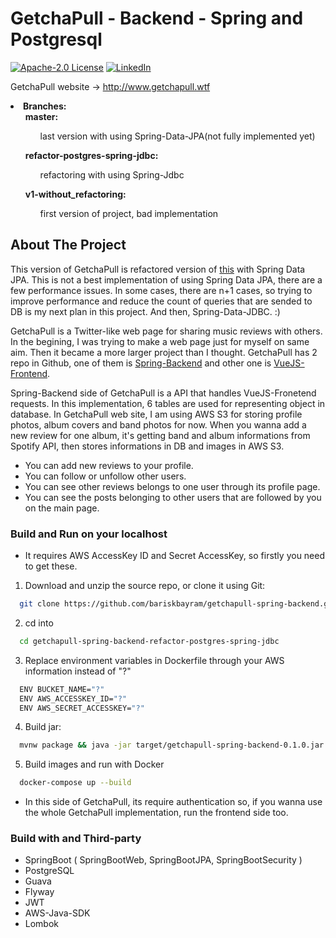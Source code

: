 # GetchaPull - Backend - Spring and Postgresql

[![Apache-2.0 License][license-shield]][license-url]
[![LinkedIn][linkedin-shield]][linkedin-url]

GetchaPull website -> http://www.getchapull.wtf

<li><strong>Branches:</strong>
 <ul> <strong> master: </strong><br/>
   <ul>last version with using Spring-Data-JPA(not fully implemented yet)</ul>
 </ul>
 <ul><strong> refactor-postgres-spring-jdbc: </strong><br/>
   <ul>refactoring with using Spring-Jdbc</ul>
 </ul>
 <ul> <strong> v1-without_refactoring: </strong><br/>
   <ul>first version of project, bad implementation</ul>
 </ul>
</li>

<!-- ABOUT THE PROJECT -->
## About The Project

This version of GetchaPull is refactored version of [this](https://github.com/bariskbayram/getchapull-spring-backend/tree/spring-jdbc-postgres) with Spring Data JPA. This is not a best implementation of using Spring Data JPA, there are a few performance issues. In some cases, there are n+1 cases, so trying to improve performance and reduce the count of queries that are sended to DB is my next plan in this project. And then, Spring-Data-JDBC. :)

GetchaPull is a Twitter-like web page for sharing music reviews with others. In the begining, I was trying to make a web page just for myself on same aim. Then it became a more larger project than I thought. GetchaPull has 2 repo in Github, one of them is [Spring-Backend](https://github.com/bariskbayram/getchapull-spring-backend) and other one is [VueJS-Frontend](https://github.com/bariskbayram/getchapull-vuejs-frontend). 

Spring-Backend side of GetchaPull is a API that handles VueJS-Fronetend requests. In this implementation, 6 tables are used for representing object in database. In GetchaPull web site, I am using AWS S3 for storing profile photos, album covers and band photos for now. When you wanna add a new review for one album, it's getting band and album informations from Spotify API, then stores informations in DB and images in AWS S3.

* You can add new reviews to your profile.
* You can follow or unfollow other users.
* You can see other reviews belongs to one user through its profile page.
* You can see the posts belonging to other users that are followed by you on the main page.

### Build and Run on your localhost

  * It requires AWS AccessKey ID and Secret AccessKey, so firstly you need to get these.  

1. Download and unzip the source repo, or clone it using Git:
  ```sh
    git clone https://github.com/bariskbayram/getchapull-spring-backend.git
   ```
2. cd into 
  ```sh 
    cd getchapull-spring-backend-refactor-postgres-spring-jdbc
  ```
3. Replace environment variables in Dockerfile through your AWS information instead of "?"
  ```sh
    ENV BUCKET_NAME="?"
    ENV AWS_ACCESSKEY_ID="?"
    ENV AWS_SECRET_ACCESSKEY="?"
   ```
4. Build jar: 
  ```sh 
    mvnw package && java -jar target/getchapull-spring-backend-0.1.0.jar 
  ```
5. Build images and run with Docker
  ```sh
    docker-compose up --build
  ```

* In this side of GetchaPull, its require authentication so, if you wanna use the whole GetchaPull implementation, run the frontend side too.

### Build with and Third-party

* SpringBoot ( SpringBootWeb, SpringBootJPA, SpringBootSecurity )
* PostgreSQL
* Guava
* Flyway
* JWT
* AWS-Java-SDK
* Lombok

[linkedin-shield]: https://img.shields.io/static/v1?label=LINKEDIN&message=BKB&color=<COLOR>
[linkedin-url]: https://www.linkedin.com/in/bar%C4%B1%C5%9F-kaan-bayram-121850101
[license-shield]: https://img.shields.io/static/v1?label=LICENCE&message=Apache-2.0&color=<COLOR>
[license-url]: https://github.com/bariskbayram/BusCardSystem/blob/master/LICENSE
